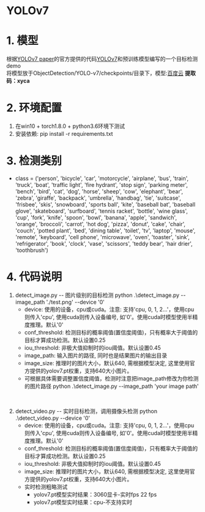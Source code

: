 # YOLOv7
# 1. 模型
根据[YOLOv7 paper](https://arxiv.org/abs/2207.02696)的官方提供的代码[YOLOv7](https://github.com/WongKinYiu/yolov7)和预训练模型编写的一个目标检测demo <br/>
将模型放于ObjectDetection/YOLO-v7/checkpoints/目录下，模型:[百度云](https://pan.baidu.com/s/1mD1ORh4TfWZsjcpZCoFDlg)
**提取码：xyca**<br/>



# 2. 环境配置
1. 在win10 + torch1.8.0 + python3.6环境下测试
2. 安装依赖: pip install -r requirements.txt

# 3. 检测类别
- class = ('person', 'bicycle', 'car', 'motorcycle', 'airplane', 'bus', 'train', 'truck', 'boat', 'traffic light', 'fire hydrant', 'stop sign', 'parking meter', 'bench', 'bird', 'cat', 'dog', 'horse', 'sheep', 'cow', 'elephant', 'bear', 'zebra', 'giraffe', 'backpack', 'umbrella', 'handbag', 'tie', 'suitcase', 'frisbee', 'skis', 'snowboard', 'sports ball', 'kite', 'baseball bat', 'baseball glove', 'skateboard', 'surfboard', 'tennis racket', 'bottle', 'wine glass', 'cup', 'fork', 'knife', 'spoon', 'bowl', 'banana', 'apple', 'sandwich', 'orange', 'broccoli', 'carrot', 'hot dog', 'pizza', 'donut', 'cake', 'chair', 'couch', 'potted plant', 'bed', 'dining table', 'toilet', 'tv', 'laptop', 'mouse', 'remote', 'keyboard', 'cell phone', 'microwave', 'oven', 'toaster', 'sink', 'refrigerator', 'book', 'clock', 'vase', 'scissors', 'teddy bear', 'hair drier', 'toothbrush')


# 4. 代码说明

1. detect_image.py -- 图片级别的目标检测
    python .\detect_image.py --image_path './test.png' --device '0'
    - device: 使用的设备，cpu或cuda。注意: 支持'cpu, 0, 1, 2...'，使用cpu则传入'cpu', 使用cuda则传入设备编号, 如'0'。使用cuda时模型使用半精度推理。默认'0'
    - conf_threshold: 检测目标的概率阈值(置信度阈值)，只有概率大于阈值的目标才算成功检测。默认设置0.25
    - iou_threshold: 非极大值抑制时的iou阈值。默认设置0.45
    - image_path: 输入图片的路径, 同时也是结果图片的输出目录
    - image_size: 推理时的图片大小，默认640, 需根据模型决定, 这里使用官方提供的yolov7.pt权重，支持640大小图片。
    - 可根据具体需要调整置信度阈值，检测时注意把image_path修改为你检测的图片路径
    python .\detect_image.py --image_path 'your image path'
<br/>    

2. detect_video.py -- 实时目标检测，调用摄像头检测
    python .\detect_video.py --device '0' 
    - device: 使用的设备，cpu或cuda。注意: 支持'cpu, 0, 1, 2...'，使用cpu则传入'cpu', 使用cuda则传入设备编号, 如'0'。使用cuda时模型使用半精度推理。默认'0'
    - conf_threshold: 检测目标的概率阈值(置信度阈值)，只有概率大于阈值的目标才算成功检测。默认设置0.25
    - iou_threshold: 非极大值抑制时的iou阈值。默认设置0.45
    - image_size: 推理时的图片大小，默认640, 需根据模型决定, 这里使用官方提供的yolov7.pt权重，支持640大小图片。
    - 实时检测粗略测试
        - yolov7.pt模型实时结果：3060显卡-实时fps 22 fps
        - yolov7.pt模型实时结果：cpu-不支持实时
<br/>







